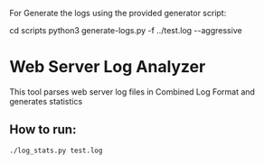 For Generate the logs using the provided generator script:

cd scripts
python3 generate-logs.py -f ../test.log --aggressive

# Web Server Log Analyzer

This tool parses web server log files in Combined Log Format and generates statistics

## How to run:

```bash
./log_stats.py test.log

